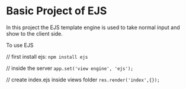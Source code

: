 # Basic Project of EJS
In this project the EJS template engine is used to take normal input and show to the client side. 

To use EJS

// first install ejs:
`npm install ejs`

// inside the server
`app.set('view engine', 'ejs');`

// create index.ejs inside views folder
`res.render('index',{});`
